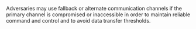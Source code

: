 Adversaries may use fallback or alternate communication channels if the primary channel is compromised or inaccessible in order to maintain reliable command and control and to avoid data transfer thresholds.
